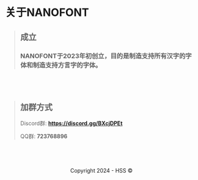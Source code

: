 <!--Markdown 编写-->
<title>关于Nanofont</title>
<link rel="shortcut icon" href="https://hss.fmdns.cn/assets/pic/favicon.ico">

# 关于NANOFONT

>## 成立
>
>### NANOFONT于2023年初创立，目的是制造支持所有汉字的字体和制造支持方言字的字体。

## &nbsp;

>## 加群方式
>
> Discord群: **https://discord.gg/BXcjDPEt**
>
> QQ群: **723768896**

## &nbsp;
<div align="center">
    Copyright 2024 - HSS ©
</div>

<!-- 尴尬了... -->